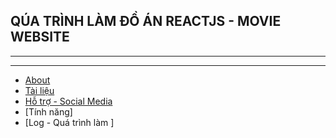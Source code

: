 ## QÚA TRÌNH LÀM ĐỒ ÁN REACTJS - MOVIE WEBSITE

___

---
+ [About](http://dev.nodeca.com)
+ [Tài liệu](http://dev.nodeca.com)
+ [Hỗ trợ - Social Media](http://dev.nodeca.com)
+ [Tính năng]
+ [Log - Quá trình làm ]
